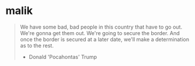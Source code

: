 # malik

> We have some bad, bad people in this country that have to go out. We're gonna get them out. We're going to secure the border. And once the border is secured at a later date, we'll make a determination as to the rest.
> - Donald 'Pocahontas' Trump